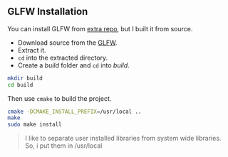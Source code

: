## GLFW Installation
You can install GLFW from [extra repo](https://archlinux.org/packages/extra/x86_64/glfw/), but I built it from source.
- Download source from the [GLFW](https://www.glfw.org/download.html).
- Extract it.
- `cd` into the extracted directory.
- Create a *build* folder and `cd` into *build*.
```bash
mkdir build
cd build
```
Then use `cmake` to build the project.
```bash
cmake -DCMAKE_INSTALL_PREFIX=/usr/local ..
make
sudo make install
```
> I like to separate user installed libraries from system wide libraries. So, i put them in /usr/local

